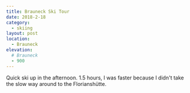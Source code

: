 ```yaml
---
title: Brauneck Ski Tour
date: 2018-2-18
category:
  - skiing
layout: post
location:
  - Brauneck
elevation:
  # Brauneck
  - 900
---
```


Quick ski up in the afternoon. 1.5 hours, I was faster because I didn't take
the slow way around to the Florianshütte.
